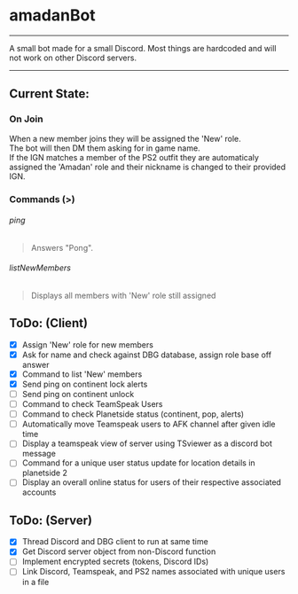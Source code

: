 # amadanBot
 ---
A small bot made for a small Discord. Most things are hardcoded and will not work on other Discord servers.
___

## Current State:

### On Join
When  a new member joins they will be assigned the 'New' role.  
The bot will then DM them asking for in game name.  
If the IGN matches a member of the PS2 outfit they are automaticaly assigned  the 'Amadan' role and their nickname is changed to their provided IGN.

### Commands (>)
###### ping
>Answers "Pong".
###### listNewMembers
>Displays all members with 'New' role still assigned
## ToDo: (Client)
- [x] Assign 'New' role for new members
- [x] Ask for name and check against DBG database, assign role base off answer
- [x] Command to list 'New' members
- [x] Send ping on continent lock alerts
- [ ] Send ping on continent unlock
- [ ] Command to check TeamSpeak Users
- [ ] Command to check Planetside status (continent, pop, alerts)
- [ ] Automatically move Teamspeak users to AFK channel after given idle time
- [ ] Display a teamspeak view of server using TSviewer as a discord bot message
- [ ] Command for a unique user status update for location details in planetside 2
- [ ] Display an overall online status for users of their respective associated accounts
## ToDo: (Server)
- [x] Thread Discord and DBG client to run at same time
- [x] Get Discord server object from non-Discord function
- [ ] Implement encrypted secrets (tokens, Discord IDs)
- [ ] Link Discord, Teamspeak, and PS2 names associated with unique users in a file
